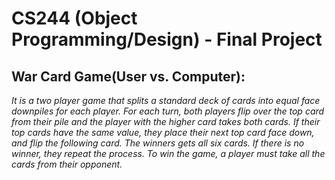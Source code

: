 # CS244 (Object Programming/Design) - Final Project
## War Card Game(User vs. Computer):
*_It is a two player game that splits a standard deck of cards into equal face downpiles for each player. For each turn, both
players flip over the top card from their pile and the player with the higher card
takes both cards. If their top cards have the same value, they place their next top card face down, and flip the following
card. The winners gets all six cards. If there is no winner, they repeat the process. To win the game, a player must take
all the cards from their opponent._*
